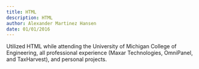 ```yaml
---
title: HTML
description: HTML
author: Alexander Martinez Hansen
date: 01/01/2016
---
```


Utilized HTML while attending the University of Michigan College of Engineering, all professional experience (Maxar Technologies, OmniPanel, and TaxHarvest), and personal projects.
